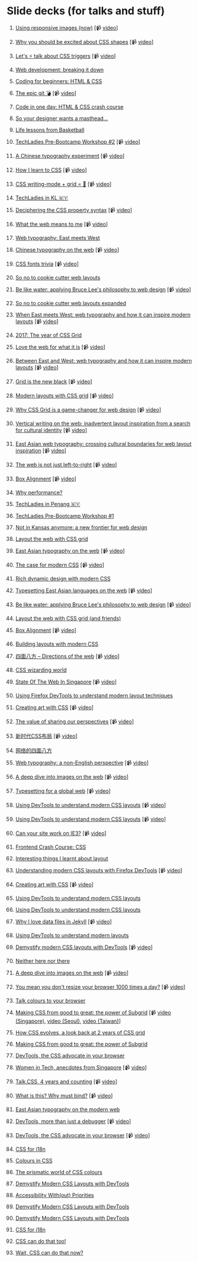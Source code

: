 # Slide decks (for talks and stuff)

1. [Using responsive images (now)](https://huijing.github.io/slides/01-responsive-images) [📹 [video](https://youtu.be/LLxg2H4Tk8s)]

2. [Why you should be excited about CSS shapes](https://huijing.github.io/slides/02-css-shapes) [📹 [video](https://youtu.be/z4s_UxLyA-c)]

3. [Let's ⚡ talk about CSS triggers](https://huijing.github.io/slides/03-css-triggers) [📹 [video](https://youtu.be/1P2p5YmVNVM)]

4. [Web development: breaking it down](https://huijing.github.io/slides/04-intro-html-css)

5. [Coding for beginners: HTML & CSS](https://huijing.github.io/slides/05-begin-html-css)

6. [The epic git 💣](https://huijing.github.io/slides/06-git-bomb) [📹 [video](https://youtu.be/ZiL6ovFncwY)]

7. [Code in one day: HTML & CSS crash course](https://huijing.github.io/slides/07-code-crash-course)

8. [So your designer wants a masthead...](https://huijing.github.io/slides/08-build-masthead)

9. [Life lessons from Basketball](https://huijing.github.io/slides/09-creative-confidence/)

10. [TechLadies Pre-Bootcamp Workshop #2](https://huijing.github.io/slides/10-tl-workshop-2) [📹 [video](https://youtu.be/9wVrWhcgToQ)]

11. [A Chinese typography experiment](https://huijing.github.io/slides/11-zh-type) [📹 [video](https://youtu.be/tTV60oAk6Cs)]

12. [How I learn to CSS](https://huijing.github.io/slides/12-css-conf-2016) [📹 [video](https://youtu.be/gJA5sdyCWNQ)]

13. [CSS writing-mode + grid = 🎉](https://huijing.github.io/slides/13-css-grid) [📹 [video](https://youtu.be/ShCN5J7YgtM)]

14. [TechLadies in KL 🇲🇾](https://huijing.github.io/slides/14-tl-in-kl)

15. [Deciphering the CSS property syntax](https://huijing.github.io/slides/15-css-syntax) [📹 [video](https://youtu.be/0e8seW4cpcc)]

16. [What the web means to me](https://huijing.github.io/slides/16-wwc-2017) [📹 [video](https://youtu.be/f1BPs5NTuZM)]

17. [Web typography: East meets West](https://huijing.github.io/slides/17-webconf-asia-2017)

18. [Chinese typography on the web](https://huijing.github.io/slides/18-pitercss-2017) [📹 [video](https://youtu.be/QGAb9Ugv3TQ)]

19. [CSS fonts trivia](https://huijing.github.io/slides/19-css-fonts) [📹 [video](https://youtu.be/gBH8Y7vqQrU)]

20. [So no to cookie cutter web layouts](https://huijing.github.io/slides/20-ffc-2017)

21. [Be like water: applying Bruce Lee's philosophy to web design](https://huijing.github.io/slides/21-moz-roadshow-2017) [📹 [video](https://youtu.be/c3sv43SMLiE)]

22. [So no to cookie cutter web layouts expanded](https://huijing.github.io/slides/22-web-layouts-hk)

23. [When East meets West: web typography and how it can inspire modern layouts](https://huijing.github.io/slides/23-yglf-2017) [📹 [video](https://youtu.be/jFGyvIHufRY)]

24. [2017: The year of CSS Grid](https://huijing.github.io/slides/24-gdaygt-2017)

25. [Love the web for what it is](https://huijing.github.io/slides/25-love-the-web) [📹 [video](https://youtu.be/nYi4PDg5PRE)]

26. [Between East and West: web typography and how it can inspire modern layouts](https://huijing.github.io/slides/26-jsconf-2018) [📹 [video](https://youtu.be/Tqxo269aORM)]

27. [Grid is the new black](https://huijing.github.io/slides/27-grid-workshop) [📹 [video](https://youtu.be/nx0yboEhUNc)]

28. [Modern layouts with CSS grid](https://huijing.github.io/slides/28-modern-layouts) [📹 [video](https://youtu.be/ahPRvVyw9Eo)]

29. [Why CSS Grid is a game-changer for web design](https://huijing.github.io/slides/29-constellation-2018) [📹 [video](https://youtu.be/24vLH3MC4bc)]

30. [Vertical writing on the web: inadvertent layout inspiration from a search for cultural identity](https://huijing.github.io/slides/30-smashingsf-2018) [📹 [video](https://vimeo.com/266779370)]

31. [East Asian web typography: crossing cultural boundaries for web layout inspiration](https://huijing.github.io/slides/31-yglf-2018) [📹 [video](https://youtu.be/hAL5MjhIqbs)]

32. [The web is not just left-to-right](https://huijing.github.io/slides/32-cssconf-2018) [📹 [video](https://youtu.be/YpqKrVcth34)]

33. [Box Alignment](https://huijing.github.io/slides/33-cssday-2018) [📹 [video](https://vimeo.com/289479045)]

34. [Why performance?](https://huijing.github.io/slides/34-why-performance)

35. [TechLadies in Penang 🇲🇾](https://huijing.github.io/slides/35-tl-in-pen)

36. [TechLadies Pre-Bootcamp Workshop #1](https://huijing.github.io/slides/36-tl-ws1-2018)

37. [Not in Kansas anymore: a new frontier for web design](https://huijing.github.io/slides/37-code-2018)

38. [Layout the web with CSS grid](https://huijing.github.io/slides/38-ffc-2018)

39. [East Asian typography on the web](https://huijing.github.io/slides/39-refresh-2018) [📹 [video]()]

40. [The case for modern CSS](https://huijing.github.io/slides/40-ts-meetup-2018) [📹 [video](https://youtu.be/uHEsO_LCA6s)]

41. [Rich dynamic design with modern CSS](https://huijing.github.io/slides/41-w3c-workshop-2018)

42. [Typesetting East Asian languages on the web](https://huijing.github.io/slides/42-css-minsk-js-2018) [📹 [video](https://youtu.be/OenrUM2ijaw)]

43. [Be like water: applying Bruce Lee's philosophy to web design](https://huijing.github.io/slides/43-view-source-2018) [📹 [video](https://youtu.be/ERIYWnPyeWw)]

44. [Layout the web with CSS grid (and friends)](https://huijing.github.io/slides/44-btconfws-2018)

45. [Box Alignment](https://huijing.github.io/slides/45-btconfws-2018) [📹 [video](https://vimeo.com/299215505)]

46. [Building layouts with modern CSS](https://huijing.github.io/slides/46-detech-2018)

47. [四面八方 – Directions of the web](https://huijing.github.io/slides/47-directions-of-the-web) [📹 [video](https://youtu.be/X41YDvcg6rc)]

48. [CSS wizarding world](https://huijing.github.io/slides/48-css-wizarding-world)

49. [State Of The Web In Singapore](https://huijing.github.io/slides/49-state-of-the-web-sg) [📹 [video](https://youtu.be/bq4LRxzADd0)]

50. [Using Firefox DevTools to understand modern layout techniques](https://huijing.github.io/slides/50-devtools-for-layouts)

51. [Creating art with CSS](https://huijing.github.io/slides/51-css-art) [📹 [video](https://youtu.be/8fThZGnrJTU)]

52. [The value of sharing our perspectives](https://huijing.github.io/slides/52-devrelcon-2019) [📹 [video](https://youtu.be/m9Bp3GGKz8s)]

53. [新时代CSS布局](https://huijing.github.io/slides/53-cssconfcn-2019) [📹 [video](https://youtu.be/-tZNci6Ajos)]

54. [网络的四面八方](https://huijing.github.io/slides/54-web-is-not-just-ltr)

55. [Web typography: a non-English perspective](https://huijing.github.io/slides/55-jsheroes-2019) [📹 [video](https://youtu.be/yLQHDGRLOwQ)]

56. [A deep dive into images on the web](https://huijing.github.io/slides/56-imagecon-2019) [📹 [video](https://youtu.be/2ARZmuSi8JI)]

57. [Typesetting for a global web](https://huijing.github.io/slides/57-yglf-2019) [📹 [video](https://youtu.be/mraMWuOXhjw)]

58. [Using DevTools to understand modern CSS layouts](https://huijing.github.io/slides/58-cssconf-2019) [📹 [video](https://youtu.be/ZRtzk0371tk)]

59. [Using DevTools to understand modern CSS layouts](https://huijing.github.io/slides/59-pixel-pioneers-2019) [📹 [video](https://youtu.be/9lGyfc2q1VM)]

60. [Can your site work on IE3?](https://huijing.github.io/slides/60-ie3-challenge) [📹 [video](https://youtu.be/dVdBD3SQMl4)]

61. [Frontend Crash Course: CSS](https://huijing.github.io/slides/61-css-crash-course)

62. [Interesting things I learnt about layout](https://huijing.github.io/slides/62-interesting-layout-css)

63. [Understanding modern CSS layouts with Firefox DevTools](https://huijing.github.io/slides/63-moz-roadshow-eu-2019) [📹 [video](https://youtu.be/so6LqPZG80M)]

64. [Creating art with CSS](https://huijing.github.io/slides/64-connect-asia-2019) [📹 [video](https://youtu.be/SXwBxro6y40)]

65. [Using DevTools to understand modern CSS layouts](https://huijing.github.io/slides/65-connectfest-2019) 

66. [Using DevTools to understand modern CSS layouts](https://huijing.github.io/slides/66-wwktm-2019)

67. [Why I love data files in Jekyll](https://huijing.github.io/slides/67-jekyllconf-2019) [📹 [video](https://youtu.be/CERXESTZ5w4)]

68. [Using DevTools to understand modern layouts](https://huijing.github.io/slides/68-finch-frontend-2019)

69. [Demystify modern CSS layouts with DevTools](https://huijing.github.io/slides/69-view-source-2019) [📹 [video](https://youtu.be/22ejQuAmZqo)]

70. [Neither here nor there](https://huijing.github.io/slides/70-queerjs-ams-2019)

71. [A deep dive into images on the web](https://huijing.github.io/slides/71-fronteers-2019) [📹 [video](https://vimeo.com/364358241)]

72. [You mean you don't resize your browser 1000 times a day?](https://huijing.github.io/slides/72-browser-resize-1000) [📹 [video](https://youtu.be/yV3_09UUsSM)]

73. [Talk colours to your browser](https://huijing.github.io/slides/73-talking-colours)

74. [Making CSS from good to great: the power of Subgrid](https://huijing.github.io/slides/74-mdr-asia-2019) [📹 [video (Singapore)](https://youtu.be/Ym0SWyIsdEc), [video (Seoul)](https://youtu.be/Ksc0dIg-DFQ), [video (Taiwan)](https://youtu.be/fgbVhh6a1pY)]

75. [How CSS evolves, a look back at 2 years of CSS grid](https://huijing.github.io/slides/75-devfestgt-2019)

76. [Making CSS from good to great: the power of Subgrid](https://huijing.github.io/slides/76-devfestkl-2019)

77. [DevTools, the CSS advocate in your browser](https://devtools-jsbangkok.herokuapp.com/devtools)

78. [Women in Tech, anecdotes from Singapore](https://huijing.github.io/slides/78-iwd-nexmo-2020) [📹 [video](https://youtu.be/csV8gxbr1Ok)]

79. [Talk.CSS, 4 years and counting](https://huijing.github.io/slides/79-ignite-2020) [📹 [video](https://youtu.be/YQbpzSGLjlg)]

80. [What is this? Why must bind?](https://huijing.github.io/slides/80-what-is-this) [📹 [video](https://youtu.be/qKG7a8mTqqE?t=899)]

81. [East Asian typography on the modern web](https://huijing.github.io/slides/81-typetechmunich-2020)

82. [DevTools, more than just a debugger](https://devtools-jsfwdays.herokuapp.com/devtools) [📹 [video](https://youtu.be/QRyE2cHk8Q4)]

83. [DevTools, the CSS advocate in your browser](https://devtools-frontconf.herokuapp.com/devtools) [📹 [video](https://youtu.be/waYrmyVGvio)]

84. [CSS for i18n](https://huijing.github.io/slides/84-css-i18n)

85. [Colours in CSS](https://huijing.github.io/slides/85-css-colours)

86. [The prismatic world of CSS colours](https://huijing.github.io/slides/86-yglf-2020)

87. [Demystify Modern CSS Layouts with DevTools](https://huijing.github.io/slides/87-css-cafe-2020)

88. [Accessibility With(out) Priorities](https://huijing.github.io/slides/88-smashing-tv-2020)

89. [Demystify Modern CSS Layouts with DevTools](https://huijing.github.io/slides/89-frontendconf-2020)

90. [Demystify Modern CSS Layouts with DevTools](https://huijing.github.io/slides/90-jsconfmx-2020)

91. [CSS for i18n](https://huijing.github.io/slides/91-confoo-2021)

92. [CSS can do that too!](https://huijing.github.io/slides/92-jsnation-2021)

93. [Wait, CSS can do that now?](https://huijing.github.io/slides/93-jsfwdays-2021)
